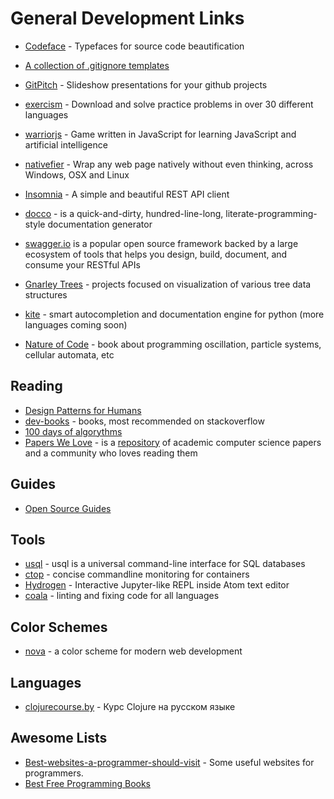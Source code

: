 # General Development Links

* [Codeface](https://github.com/chrissimpkins/codeface) - Typefaces for source code beautification
* [A collection of .gitignore templates](https://github.com/github/gitignore)
* [GitPitch](https://gitpitch.com/) - Slideshow presentations for your github projects
* [exercism](http://exercism.io/) - Download and solve practice problems in over 30 different languages

* [warriorjs](https://github.com/olistic/warriorjs) - Game written in JavaScript for learning JavaScript and artificial intelligence

* [nativefier](https://github.com/jiahaog/nativefier) - Wrap any web page natively without even thinking, across Windows, OSX and Linux
* [Insomnia](https://insomnia.rest') - A simple and beautiful REST API client

* [docco](https://github.com/jashkenas/docco) - is a quick-and-dirty, hundred-line-long, literate-programming-style documentation generator
* [swagger.io](http://swagger.io) is a popular open source framework backed by a large ecosystem of tools that helps you design, build, document, and consume your RESTful APIs
* [Gnarley Trees](https://people.ksp.sk/~kuko/gnarley-trees/) - projects focused on visualization of various tree data structures
* [kite](https://kite.com) - smart autocompletion and documentation engine for python (more languages coming soon)
* [Nature of Code](http://natureofcode.com/book/) - book about programming oscillation, particle systems, cellular automata, etc

## Reading

* [Design Patterns for Humans](https://github.com/kamranahmedse/design-patterns-for-humans)
* [dev-books](http://dev-books.com) - books, most recommended on stackoverflow
* [100 days of algorythms](https://medium.com/100-days-of-algorithms)
* [Papers We Love](http://paperswelove.org/) - is a [repository](https://github.com/papers-we-love/papers-we-love) of academic computer science papers and a community who loves reading them

## Guides

* [Open Source Guides](https://opensource.guide/)

## Tools

* [usql](https://github.com/knq/usql) - usql is a universal command-line interface for SQL databases
* [ctop](http://ctop.sh/) - concise commandline monitoring for containers
* [Hydrogen](https://nteract.io/atom) - Interactive Jupyter-like REPL inside Atom text editor
* [coala](https://coala.io/) - linting and fixing code for all languages

## Color Schemes

* [nova](https://trevordmiller.com/projects/nova) - a color scheme for modern web development

## Languages

* [clojurecourse.by](http://clojurecourse.by/) - Курс Clojure на русском языке

## Awesome Lists

* [Best-websites-a-programmer-should-visit](https://github.com/sdmg15/Best-websites-a-programmer-should-visit) - Some useful websites for programmers.
* [Best Free Programming Books](https://www.toptal.com/software/toptal-s-list-of-top-free-programming-books?utm_source=changelog&utm_medium=email&utm_campaign=changelog-weekly)
